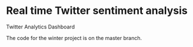 # Real time Twitter sentiment analysis
Twitter Analytics Dashboard

The code for the winter project is on the master branch.
